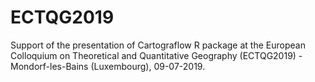 # ECTQG2019
Support of the presentation of Cartograflow R package at the European Colloquium on Theoretical and Quantitative Geography (ECTQG2019) -  Mondorf-les-Bains (Luxembourg), 09-07-2019.
